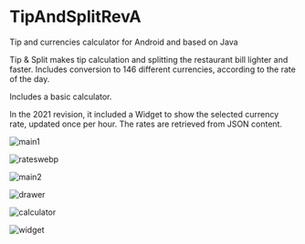 # TipAndSplitRevA
Tip and currencies calculator for Android and based on Java
 
Tip & Split makes tip calculation and splitting the restaurant bill lighter and faster. 
Includes conversion to 146 different currencies, according to the rate of the day.
 
Includes a basic calculator.
 
In the 2021 revision, it included a Widget to show the selected currency rate, updated once 
per hour. The rates are retrieved from JSON content.

 
![main1](https://user-images.githubusercontent.com/46427497/222989172-73c496b6-e59f-46c5-874a-c12ae197f44e.jpg)


 
![rateswebp](https://user-images.githubusercontent.com/46427497/222989244-25cd4325-16ce-4596-800e-36cd7976e25b.jpg)

 


![main2](https://user-images.githubusercontent.com/46427497/222989300-cba65587-39f8-456b-9051-bc1fedd2e7c4.jpg)

 


![drawer](https://user-images.githubusercontent.com/46427497/222989345-56250bb4-91aa-4bd6-be17-889b7bca23b0.jpg)




![calculator](https://user-images.githubusercontent.com/46427497/222989392-40071b24-d82d-4454-9ab9-5bc2b4707d66.jpg)



 
![widget](https://user-images.githubusercontent.com/46427497/222989409-52be1380-a936-4079-8ca9-dacd06c245b2.jpeg)
